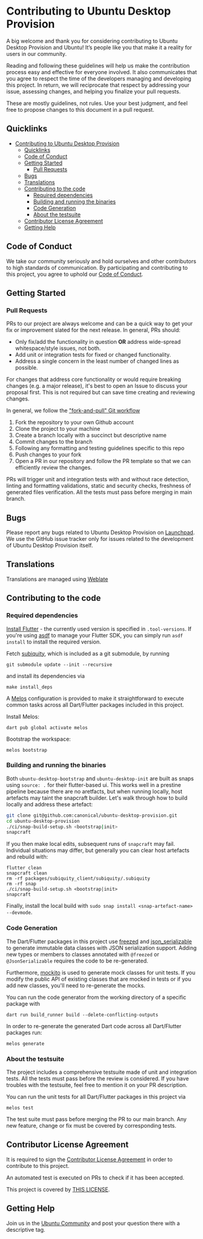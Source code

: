 # Contributing to Ubuntu Desktop Provision

A big welcome and thank you for considering contributing to Ubuntu Desktop Provision and Ubuntu! It’s people like you that make it a reality for users in our community.

Reading and following these guidelines will help us make the contribution process easy and effective for everyone involved. It also communicates that you agree to respect the time of the developers managing and developing this project. In return, we will reciprocate that respect by addressing your issue, assessing changes, and helping you finalize your pull requests.

These are mostly guidelines, not rules. Use your best judgment, and feel free to propose changes to this document in a pull request.

## Quicklinks

- [Contributing to Ubuntu Desktop Provision](#contributing-to-ubuntu-desktop-provision)
  - [Quicklinks](#quicklinks)
  - [Code of Conduct](#code-of-conduct)
  - [Getting Started](#getting-started)
    - [Pull Requests](#pull-requests)
  - [Bugs](#bugs)
  - [Translations](#translations)
  - [Contributing to the code](#contributing-to-the-code)
    - [Required dependencies](#required-dependencies)
    - [Building and running the binaries](#building-and-running-the-binaries)
    - [Code Generation](#code-generation)
    - [About the testsuite](#about-the-testsuite)
  - [Contributor License Agreement](#contributor-license-agreement)
  - [Getting Help](#getting-help)

## Code of Conduct

We take our community seriously and hold ourselves and other contributors to high standards of communication. By participating and contributing to this project, you agree to uphold our [Code of Conduct](https://ubuntu.com/community/code-of-conduct).

## Getting Started

### Pull Requests

PRs to our project are always welcome and can be a quick way to get your fix or improvement slated for the next release. In general, PRs should:

* Only fix/add the functionality in question **OR** address wide-spread whitespace/style issues, not both.
* Add unit or integration tests for fixed or changed functionality.
* Address a single concern in the least number of changed lines as possible.

For changes that address core functionality or would require breaking changes (e.g. a major release), it's best to open an Issue to discuss your proposal first. This is not required but can save time creating and reviewing changes.

In general, we follow the ["fork-and-pull" Git workflow](https://github.com/susam/gitpr)

1. Fork the repository to your own Github account
1. Clone the project to your machine
1. Create a branch locally with a succinct but descriptive name
1. Commit changes to the branch
1. Following any formatting and testing guidelines specific to this repo
1. Push changes to your fork
1. Open a PR in our repository and follow the PR template so that we can efficiently review the changes.

PRs will trigger unit and integration tests with and without race detection, linting and formatting validations, static and security checks, freshness of generated files verification. All the tests must pass before merging in main branch.

## Bugs

Please report any bugs related to Ubuntu Desktop Provision on [Launchpad](https://bugs.launchpad.net/ubuntu-desktop-provision).
We use the GitHub issue tracker only for issues related to the development of Ubuntu Desktop Provision itself.

## Translations

Translations are managed using [Weblate](https://hosted.weblate.org/projects/ubuntu-desktop-translations/)

## Contributing to the code

### Required dependencies

[Install Flutter](https://flutter.dev/docs/get-started/install/linux) - the currently used version is specified in `.tool-versions`. If you're using [asdf](https://asdf-vm.com/) to manage your Flutter SDK, you can simply run `asdf install` to install the required version.

Fetch [subiquity](https://github.com/canonical/subiquity), which is included as a git submodule, by running
```
git submodule update --init --recursive
```
and install its dependencies via
```
make install_deps
```

A [Melos](https://docs.page/invertase/melos) configuration is provided to make it straightforward to execute common tasks across all Dart/Flutter packages included in this project.

Install Melos:
```
dart pub global activate melos
```

Bootstrap the workspace:
```
melos bootstrap
```

### Building and running the binaries

Both `ubuntu-desktop-bootstrap` and `ubuntu-desktop-init` are built as snaps using `source: .` for their flutter-based ui. This works well in a prestine pipeline because there are no aretfacts, but when running locally, host artefacts may taint the snapcraft builder. Let's walk through how to build locally and address these artefact:

```bash
git clone git@github.com:canonical/ubuntu-desktop-provision.git
cd ubuntu-desktop-provision
./ci/snap-build-setup.sh <bootstrap|init>
snapcraft
```

If you then make local edits, subsequent runs of `snapcraft` may fail. Individual situations may differ, but generally you can clear host artefacts and rebuild with:

```base
flutter clean
snapcraft clean
rm -rf packages/subiquity_client/subiquity/.subiquity
rm -rf snap
./ci/snap-build-setup.sh <bootstrap|init>
snapcraft
```

Finally, install the local build with `sudo snap install <snap-artefact-name> --devmode`.

### Code Generation

The Dart/Flutter packages in this project use [freezed](https://pub.dev/packages/freezed) and
[json_serializable](https://pub.dev/packages/json_serializable) to generate
immutable data classes with JSON serialization support.
Adding new types or members to classes annotated with `@freezed` or `@JsonSerializable` requires
the code to be re-generated.

Furthermore, [mockito](https://pub.dev/packages/mockito) is used to generate mock classes for unit tests.
If you modify the public API of existing classes that are mocked in tests or if you add new classes, you'll need to re-generate the mocks.

You can run the code generator from the working directory of a specific package with
```
dart run build_runner build --delete-conflicting-outputs
```

In order to re-generate the generated Dart code across all Dart/Flutter packages run:
```
melos generate
```

### About the testsuite

The project includes a comprehensive testsuite made of unit and integration tests. All the tests must pass before the review is considered. If you have troubles with the testsuite, feel free to mention it on your PR description.

You can run the unit tests for all Dart/Flutter packages in this project via
```
melos test
```

The test suite must pass before merging the PR to our main branch. Any new feature, change or fix must be covered by corresponding tests.

## Contributor License Agreement

It is required to sign the [Contributor License Agreement](https://ubuntu.com/legal/contributors) in order to contribute to this project.

An automated test is executed on PRs to check if it has been accepted.

This project is covered by [THIS LICENSE](LICENSE).

## Getting Help

Join us in the [Ubuntu Community](https://discourse.ubuntu.com/c/desktop/8) and post your question there with a descriptive tag.
